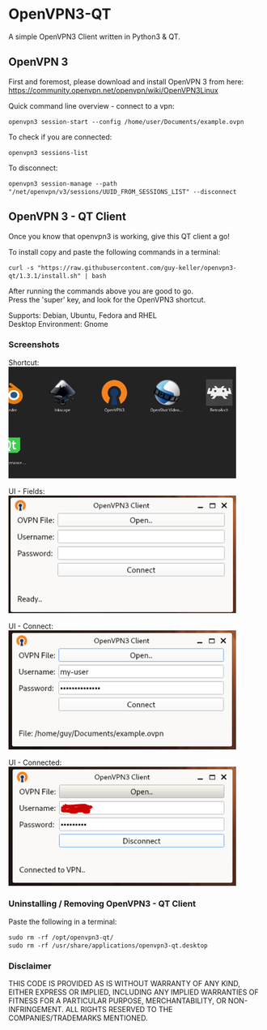OpenVPN3-QT 
============
A simple OpenVPN3 Client written in Python3 & QT.

## OpenVPN 3
First and foremost, please download and install OpenVPN 3 from here:  
https://community.openvpn.net/openvpn/wiki/OpenVPN3Linux

Quick command line overview - connect to a vpn:
```shell
openvpn3 session-start --config /home/user/Documents/example.ovpn
```

To check if you are connected:
```shell
openvpn3 sessions-list
```

To disconnect:
```shell
openvpn3 session-manage --path "/net/openvpn/v3/sessions/UUID_FROM_SESSIONS_LIST" --disconnect
```

## OpenVPN 3 - QT Client

Once you know that openvpn3 is working, give this QT client a go!  

To install copy and paste the following commands in a terminal:
```shell
curl -s "https://raw.githubusercontent.com/guy-keller/openvpn3-qt/1.3.1/install.sh" | bash
```

After running the commands above you are good to go.  
Press the 'super' key, and look for the OpenVPN3 shortcut.

Supports: Debian, Ubuntu, Fedora and RHEL    
Desktop Environment: Gnome

### Screenshots

Shortcut:    
<img src="other/assets/shortcut.png" width="450" heigth="200">

UI - Fields:  
<img src="other/assets/ui-1.png" width="450" heigth="200">

UI - Connect:  
<img src="other/assets/ui-2.png" width="450" heigth="200">

UI - Connected:  
<img src="other/assets/ui-3.png" width="450" heigth="200">

### Uninstalling / Removing OpenVPN3 - QT Client

Paste the following in a terminal:
```shell
sudo rm -rf /opt/openvpn3-qt/
sudo rm -rf /usr/share/applications/openvpn3-qt.desktop
```

### Disclaimer

THIS CODE IS PROVIDED AS IS WITHOUT WARRANTY OF ANY KIND, EITHER EXPRESS OR IMPLIED, INCLUDING ANY IMPLIED WARRANTIES OF FITNESS FOR A PARTICULAR PURPOSE, MERCHANTABILITY, OR NON-INFRINGEMENT.
ALL RIGHTS RESERVED TO THE COMPANIES/TRADEMARKS MENTIONED.

